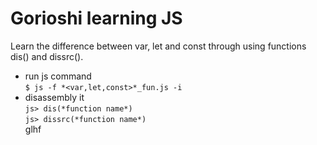 # Gorioshi learning JS
Learn the difference between var, let and const through using functions dis() and dissrc().  
* run js command  
`$ js -f *<var,let,const>*_fun.js -i`  
* disassembly it  
`js> dis(*function name*)`  
`js> dissrc(*function name*)`    
glhf
